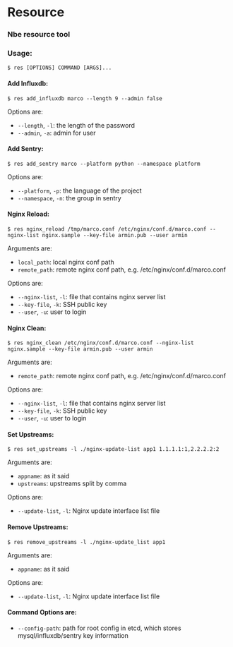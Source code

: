 Resource
==========

### Nbe resource tool

### Usage:

    $ res [OPTIONS] COMMAND [ARGS]...

#### Add Influxdb:

    $ res add_influxdb marco --length 9 --admin false

Options are:

* `--length`, `-l`: the length of the password
* `--admin`, `-a`: admin for user

#### Add Sentry:

    $ res add_sentry marco --platform python --namespace platform

Options are:

* `--platform`, `-p`: the language of the project
* `--namespace`, `-n`: the group in sentry

#### Nginx Reload:

    $ res nginx_reload /tmp/marco.conf /etc/nginx/conf.d/marco.conf --nginx-list nginx.sample --key-file armin.pub --user armin

Arguments are:

* `local_path`: local nginx conf path 
* `remote_path`: remote nginx conf path, e.g. /etc/nginx/conf.d/marco.conf

Options are:

* `--nginx-list`, `-l`: file that contains nginx server list
* `--key-file`, `-k`: SSH public key
* `--user`, `-u`: user to login

#### Nginx Clean:

    $ res nginx_clean /etc/nginx/conf.d/marco.conf --nginx-list nginx.sample --key-file armin.pub --user armin

Arguments are:

* `remote_path`: remote nginx conf path, e.g. /etc/nginx/conf.d/marco.conf

Options are:

* `--nginx-list`, `-l`: file that contains nginx server list
* `--key-file`, `-k`: SSH public key
* `--user`, `-u`: user to login

#### Set Upstreams:

    $ res set_upstreams -l ./nginx-update-list app1 1.1.1.1:1,2.2.2.2:2

Arguments are:

* `appname`: as it said
* `upstreams`: upstreams split by comma

Options are:

* `--update-list`, `-l`: Nginx update interface list file

#### Remove Upstreams:

    $ res remove_upstreams -l ./nginx-update_list app1

Arguments are:

* `appname`: as it said

Options are:

* `--update-list`, `-l`: Nginx update interface list file

#### Command Options are:

* `--config-path`: path for root config in etcd, which stores mysql/influxdb/sentry key information 
